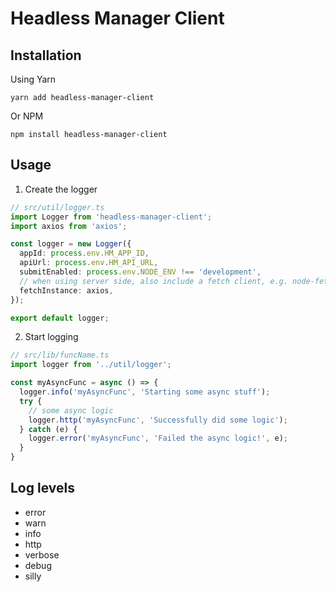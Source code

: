 # Headless Manager Client

## Installation
Using Yarn
```cli
yarn add headless-manager-client
```

Or NPM
```cli
npm install headless-manager-client
```

## Usage
1. Create the logger
```typescript
// src/util/logger.ts
import Logger from 'headless-manager-client';
import axios from 'axios';

const logger = new Logger({
  appId: process.env.HM_APP_ID,
  apiUrl: process.env.HM_API_URL,
  submitEnabled: process.env.NODE_ENV !== 'development',
  // when using server side, also include a fetch client, e.g. node-fetch or axios
  fetchInstance: axios,
});

export default logger;
```

2. Start logging
```typescript
// src/lib/funcName.ts
import logger from '../util/logger';

const myAsyncFunc = async () => {
  logger.info('myAsyncFunc', 'Starting some async stuff');
  try {
    // some async logic
    logger.http('myAsyncFunc', 'Successfully did some logic');
  } catch (e) {
    logger.error('myAsyncFunc', 'Failed the async logic!', e);
  }
}
```

## Log levels
- error
- warn
- info
- http
- verbose
- debug
- silly